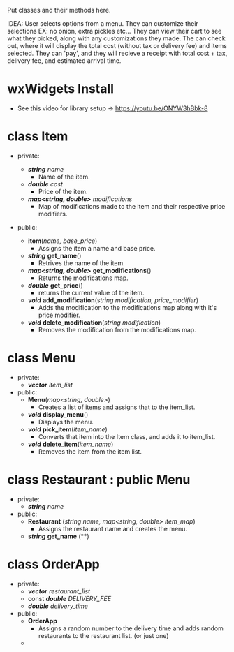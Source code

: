 Put classes and their methods here.

IDEA: 
User selects options from a menu.
They can customize their selections EX: no onion, extra pickles etc...
They can view their cart to see what they picked, along with any customizations they made.
The can check out, where it will display the total cost (without tax or delivery fee) and items selected.
They can 'pay', and they will recieve a receipt with total cost + tax, delivery fee, and estimated arrival time. 

# wxWidgets Install
- See this video for library setup -> https://youtu.be/ONYW3hBbk-8

# class Item 
- private:
    - ***string*** *name*
      - Name of the item.
    - ***double*** *cost*
      - Price of the item.
    - ***map<string, double>*** *modifications*
      - Map of modifications made to the item and their respective price modifiers.

- public:
  - **item**(*name, base_price*)
      - Assigns the item a name and base price.
  - ***string*** **get_name**()
      - Retrives the name of the item.
  - ***map<string, double>*** **get_modifications**()
      - Returns the modifications map.
  - ***double*** **get_price**()
      - returns the current value of the item.
  - ***void*** **add_modification**(*string modification, price_modifier*)
      - Adds the modification to the modifications map along with it's price modifier.
  - ***void*** **delete_modification**(*string modification*)
      - Removes the modification from the modifications map.

# class Menu 
- private:
  - ***vector<Item>*** *item_list*
- public:
  - **Menu**(*map<string, double>*)
      - Creates a list of items and assigns that to the item_list.
  - ***void*** **display_menu**()
      - Displays the menu.
  - ***void*** **pick_item**(*item_name*)
      - Converts that item into the Item class, and adds it to item_list.
  - ***void*** **delete_item**(*item_name*)
      - Removes the item from the item list.
      
# class Restaurant : public Menu
- private:
    - ***string*** *name*
- public:
    - **Restaurant** (*string name, map<string, double> item_map*)
        - Assigns the restaurant name and creates the menu.
    - ***string*** **get_name** (**)

# class OrderApp
- private:
    - ***vector<Restaurant>*** *restaurant_list*
    - const ***double*** *DELIVERY_FEE*
    - ***double*** *delivery_time*
- public:
    - **OrderApp**
        - Assigns a random number to the delivery time and adds random restaurants to the restaurant list. (or just one)
    - 

